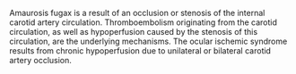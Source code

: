 Amaurosis fugax is a result of an occlusion or stenosis of the internal carotid artery circulation. Thromboembolism originating from the carotid circulation, as well as hypoperfusion caused by the stenosis of this circulation, are the underlying mechanisms. The ocular ischemic syndrome results from chronic hypoperfusion due to unilateral or bilateral carotid artery occlusion.